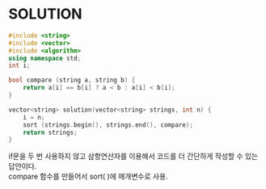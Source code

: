 # SOLUTION

```c++
#include <string>
#include <vector>
#include <algorithm>
using namespace std;
int i;

bool compare (string a, string b) {
    return a[i] == b[i] ? a < b : a[i] < b[i];
}

vector<string> solution(vector<string> strings, int n) {
    i = n;
    sort (strings.begin(), strings.end(), compare);
    return strings;
}
```

if문을 두 번 사용하지 않고 삼항연산자를 이용해서 코드를 더 간단하게 작성할 수 있는 답안이다.<br>
compare 함수를 만들어서 sort( )에 매개변수로 사용.